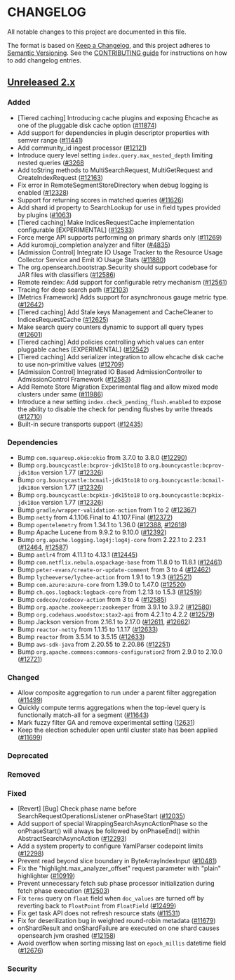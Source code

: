 # CHANGELOG
All notable changes to this project are documented in this file.

The format is based on [Keep a Changelog](https://keepachangelog.com/en/1.0.0/), and this project adheres to [Semantic Versioning](https://semver.org/spec/v2.0.0.html). See the [CONTRIBUTING guide](./CONTRIBUTING.md#Changelog) for instructions on how to add changelog entries.

## [Unreleased 2.x]
### Added
- [Tiered caching] Introducing cache plugins and exposing Ehcache as one of the pluggable disk cache option ([#11874](https://github.com/opensearch-project/OpenSearch/pull/11874))
- Add support for dependencies in plugin descriptor properties with semver range ([#11441](https://github.com/opensearch-project/OpenSearch/pull/11441))
- Add community_id ingest processor ([#12121](https://github.com/opensearch-project/OpenSearch/pull/12121))
- Introduce query level setting `index.query.max_nested_depth` limiting nested queries ([#3268](https://github.com/opensearch-project/OpenSearch/issues/3268)
- Add toString methods to MultiSearchRequest, MultiGetRequest and CreateIndexRequest ([#12163](https://github.com/opensearch-project/OpenSearch/pull/12163))
- Fix error in RemoteSegmentStoreDirectory when debug logging is enabled ([#12328](https://github.com/opensearch-project/OpenSearch/pull/12328))
- Support for returning scores in matched queries ([#11626](https://github.com/opensearch-project/OpenSearch/pull/11626))
- Add shard id property to SearchLookup for use in field types provided by plugins ([#1063](https://github.com/opensearch-project/OpenSearch/pull/1063))
- [Tiered caching] Make IndicesRequestCache implementation configurable [EXPERIMENTAL] ([#12533](https://github.com/opensearch-project/OpenSearch/pull/12533))
- Force merge API supports performing on primary shards only ([#11269](https://github.com/opensearch-project/OpenSearch/pull/11269))
- Add kuromoji_completion analyzer and filter ([#4835](https://github.com/opensearch-project/OpenSearch/issues/4835))
- [Admission Control] Integrate IO Usage Tracker to the Resource Usage Collector Service and Emit IO Usage Stats ([#11880](https://github.com/opensearch-project/OpenSearch/pull/11880))
- The org.opensearch.bootstrap.Security should support codebase for JAR files with classifiers ([#12586](https://github.com/opensearch-project/OpenSearch/issues/12586))
- Remote reindex: Add support for configurable retry mechanism ([#12561](https://github.com/opensearch-project/OpenSearch/pull/12561))
- Tracing for deep search path ([#12103](https://github.com/opensearch-project/OpenSearch/pull/12103))
- [Metrics Framework] Adds support for asynchronous gauge metric type. ([#12642](https://github.com/opensearch-project/OpenSearch/issues/12642))
- [Tiered caching] Add Stale keys Management and CacheCleaner to IndicesRequestCache ([#12625](https://github.com/opensearch-project/OpenSearch/pull/12625))
- Make search query counters dynamic to support all query types ([#12601](https://github.com/opensearch-project/OpenSearch/pull/12601))
- [Tiered caching] Add policies controlling which values can enter pluggable caches [EXPERIMENTAL] ([#12542](https://github.com/opensearch-project/OpenSearch/pull/12542))
- [Tiered caching] Add serializer integration to allow ehcache disk cache to use non-primitive values ([#12709](https://github.com/opensearch-project/OpenSearch/pull/12709))
- [Admission Control] Integrated IO Based AdmissionController to AdmissionControl Framework ([#12583](https://github.com/opensearch-project/OpenSearch/pull/12583))
- Add Remote Store Migration Experimental flag and allow mixed mode clusters under same ([#11986](https://github.com/opensearch-project/OpenSearch/pull/11986))
- Introduce a new setting `index.check_pending_flush.enabled` to expose the ability to disable the check for pending flushes by write threads ([#12710](https://github.com/opensearch-project/OpenSearch/pull/12710))
- Built-in secure transports support ([#12435](https://github.com/opensearch-project/OpenSearch/pull/12435))

### Dependencies
- Bump `com.squareup.okio:okio` from 3.7.0 to 3.8.0 ([#12290](https://github.com/opensearch-project/OpenSearch/pull/12290))
- Bump `org.bouncycastle:bcprov-jdk15to18` to `org.bouncycastle:bcprov-jdk18on` version 1.77 ([#12326](https://github.com/opensearch-project/OpenSearch/pull/12326))
- Bump `org.bouncycastle:bcmail-jdk15to18` to `org.bouncycastle:bcmail-jdk18on` version 1.77 ([#12326](https://github.com/opensearch-project/OpenSearch/pull/12326))
- Bump `org.bouncycastle:bcpkix-jdk15to18` to `org.bouncycastle:bcpkix-jdk18on` version 1.77 ([#12326](https://github.com/opensearch-project/OpenSearch/pull/12326))
- Bump `gradle/wrapper-validation-action` from 1 to 2 ([#12367](https://github.com/opensearch-project/OpenSearch/pull/12367))
- Bump `netty` from 4.1.106.Final to 4.1.107.Final ([#12372](https://github.com/opensearch-project/OpenSearch/pull/12372))
- Bump `opentelemetry` from 1.34.1 to 1.36.0 ([#12388](https://github.com/opensearch-project/OpenSearch/pull/12388), [#12618](https://github.com/opensearch-project/OpenSearch/pull/12618))
- Bump Apache Lucene from 9.9.2 to 9.10.0 ([#12392](https://github.com/opensearch-project/OpenSearch/pull/12392))
- Bump `org.apache.logging.log4j:log4j-core` from 2.22.1 to 2.23.1 ([#12464](https://github.com/opensearch-project/OpenSearch/pull/12464), [#12587](https://github.com/opensearch-project/OpenSearch/pull/12587))
- Bump `antlr4` from 4.11.1 to 4.13.1 ([#12445](https://github.com/opensearch-project/OpenSearch/pull/12445))
- Bump `com.netflix.nebula.ospackage-base` from 11.8.0 to 11.8.1 ([#12461](https://github.com/opensearch-project/OpenSearch/pull/12461))
- Bump `peter-evans/create-or-update-comment` from 3 to 4 ([#12462](https://github.com/opensearch-project/OpenSearch/pull/12462))
- Bump `lycheeverse/lychee-action` from 1.9.1 to 1.9.3 ([#12521](https://github.com/opensearch-project/OpenSearch/pull/12521))
- Bump `com.azure:azure-core` from 1.39.0 to 1.47.0 ([#12520](https://github.com/opensearch-project/OpenSearch/pull/12520))
- Bump `ch.qos.logback:logback-core` from 1.2.13 to 1.5.3 ([#12519](https://github.com/opensearch-project/OpenSearch/pull/12519))
- Bump `codecov/codecov-action` from 3 to 4 ([#12585](https://github.com/opensearch-project/OpenSearch/pull/12585))
- Bump `org.apache.zookeeper:zookeeper` from 3.9.1 to 3.9.2 ([#12580](https://github.com/opensearch-project/OpenSearch/pull/12580))
- Bump `org.codehaus.woodstox:stax2-api` from 4.2.1 to 4.2.2 ([#12579](https://github.com/opensearch-project/OpenSearch/pull/12579))
- Bump Jackson version from 2.16.1 to 2.17.0 ([#12611](https://github.com/opensearch-project/OpenSearch/pull/12611), [#12662](https://github.com/opensearch-project/OpenSearch/pull/12662))
- Bump `reactor-netty` from 1.1.15 to 1.1.17 ([#12633](https://github.com/opensearch-project/OpenSearch/pull/12633))
- Bump `reactor` from 3.5.14 to 3.5.15 ([#12633](https://github.com/opensearch-project/OpenSearch/pull/12633))
- Bump `aws-sdk-java` from 2.20.55 to 2.20.86 ([#12251](https://github.com/opensearch-project/OpenSearch/pull/12251))
- Bump `org.apache.commons:commons-configuration2` from 2.9.0 to 2.10.0 ([#12721](https://github.com/opensearch-project/OpenSearch/pull/12721))

### Changed
- Allow composite aggregation to run under a parent filter aggregation ([#11499](https://github.com/opensearch-project/OpenSearch/pull/11499))
- Quickly compute terms aggregations when the top-level query is functionally match-all for a segment ([#11643](https://github.com/opensearch-project/OpenSearch/pull/11643))
- Mark fuzzy filter GA and remove experimental setting ([12631](https://github.com/opensearch-project/OpenSearch/pull/12631))
- Keep the election scheduler open until cluster state has been applied ([#11699](https://github.com/opensearch-project/OpenSearch/pull/11699))

### Deprecated

### Removed

### Fixed
- [Revert] [Bug] Check phase name before SearchRequestOperationsListener onPhaseStart ([#12035](https://github.com/opensearch-project/OpenSearch/pull/12035))
- Add support of special WrappingSearchAsyncActionPhase so the onPhaseStart() will always be followed by onPhaseEnd() within AbstractSearchAsyncAction ([#12293](https://github.com/opensearch-project/OpenSearch/pull/12293))
- Add a system property to configure YamlParser codepoint limits ([#12298](https://github.com/opensearch-project/OpenSearch/pull/12298))
- Prevent read beyond slice boundary in ByteArrayIndexInput ([#10481](https://github.com/opensearch-project/OpenSearch/issues/10481))
- Fix the "highlight.max_analyzer_offset" request parameter with "plain" highlighter ([#10919](https://github.com/opensearch-project/OpenSearch/pull/10919))
- Prevent unnecessary fetch sub phase processor initialization during fetch phase execution ([#12503](https://github.com/opensearch-project/OpenSearch/pull/12503))
- Fix `terms` query on `float` field when `doc_values` are turned off by reverting back to `FloatPoint` from `FloatField` ([#12499](https://github.com/opensearch-project/OpenSearch/pull/12499))
- Fix get task API does not refresh resource stats ([#11531](https://github.com/opensearch-project/OpenSearch/pull/11531))
- Fix for deserilization bug in weighted round-robin metadata ([#11679](https://github.com/opensearch-project/OpenSearch/pull/11679))
- onShardResult and onShardFailure are executed on one shard causes opensearch jvm crashed ([#12158](https://github.com/opensearch-project/OpenSearch/pull/12158))
- Avoid overflow when sorting missing last on `epoch_millis` datetime field ([#12676](https://github.com/opensearch-project/OpenSearch/pull/12676))

### Security

[Unreleased 2.x]: https://github.com/opensearch-project/OpenSearch/compare/2.12...2.x

